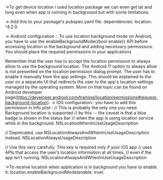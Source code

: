 

->To get device location i used location package we can even get lat and long even when app is running in background
  but with some limitations.

-> Add this to your package's pubspec.yaml file:
    dependencies:
      location: ^4.2.0

-> Android configuration ::
       To use location background mode on Android, you have to use the enableBackgroundMode({bool enable}) API 
       before accessing location in the background and adding necessary permissions. You should place the required permissions in your applications
  <uses-permission android:name="android.permission.FOREGROUND_SERVICE" />
  <uses-permission android:name="android.permission.ACCESS_BACKGROUND_LOCATION"/>


   Remember that the user has to accept the location permission to always allow to use the background location. The Android 11 option to always allow 
    is not presented on the location permission dialog prompt. The user has to enable it manually from the app settings. This should be explained to the user on a separate UI that redirects the user to the app's location settings managed by the operating system. More on that topic can be found on 
    Android developer page(https://developer.android.com/training/location/permissions#request-background-location).
-> IOS configuration::
   you have to add this permission in Info.plist :
   // This is probably the only one you need. Background location is supported
   // by this -- the caveat is that a blue badge is shown in the status bar
   // when the app is using location service while in the background.
   NSLocationWhenInUseUsageDescription

   // Deprecated, use NSLocationAlwaysAndWhenInUseUsageDescription instead.
   NSLocationAlwaysUsageDescription

  // Use this very carefully. This key is required only if your iOS app
  // uses APIs that access the user’s location information at all times,
  // even if the app isn't running.
  NSLocationAlwaysAndWhenInUseUsageDescription
  
->To receive location when application is in background you have to enable it:
     location.enableBackgroundMode(enable: true)